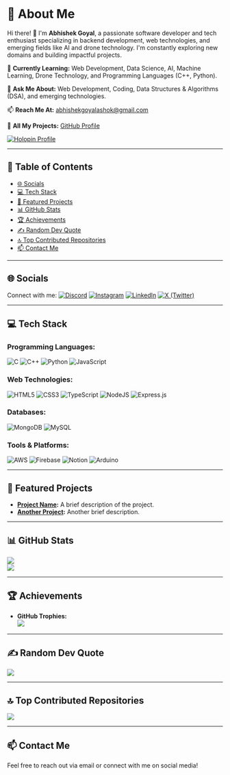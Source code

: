 # 💫 About Me

Hi there! 👋 I'm **Abhishek Goyal**, a passionate software developer and tech enthusiast specializing in backend development, web technologies, and emerging fields like AI and drone technology. I'm constantly exploring new domains and building impactful projects.

🌱 **Currently Learning:** Web Development, Data Science, AI, Machine Learning, Drone Technology, and Programming Languages (C++, Python).

💬 **Ask Me About:** Web Development, Coding, Data Structures & Algorithms (DSA), and emerging technologies.

📫 **Reach Me At:** [abhishekgoyalashok@gmail.com](mailto:abhishekgoyalashok@gmail.com)

🔗 **All My Projects:** [GitHub Profile](https://github.com/Abhishekgoyal007)

[![Holopin Profile](https://holopin.me/abhishekgoyal007)](https://holopin.io/@abhishekgoyal007)

---

## 📜 Table of Contents
- [🌐 Socials](#-socials)
- [💻 Tech Stack](#-tech-stack)
- [📂 Featured Projects](#-featured-projects)
- [📊 GitHub Stats](#-github-stats)
- [🏆 Achievements](#-achievements)
- [✍️ Random Dev Quote](#️-random-dev-quote)
- [🔝 Top Contributed Repositories](#-top-contributed-repositories)
- [📫 Contact Me](#-contact-me)

---

## 🌐 Socials
Connect with me:
[![Discord](https://img.shields.io/badge/Discord-%237289DA.svg?logo=discord&logoColor=white)](https://discord.gg/abhishekgoyal) 
[![Instagram](https://img.shields.io/badge/Instagram-%23E4405F.svg?logo=Instagram&logoColor=white)](https://www.instagram.com/abhishekk_g7/) 
[![LinkedIn](https://img.shields.io/badge/LinkedIn-%230077B5.svg?logo=linkedin&logoColor=white)](https://www.linkedin.com/in/abhishek-goyal-00b713208/) 
[![X (Twitter)](https://img.shields.io/badge/X-black.svg?logo=X&logoColor=white)](https://twitter.com/Abhishekg0007) 

---

## 💻 Tech Stack
### Programming Languages:
![C](https://img.shields.io/badge/c-%2300599C.svg?style=for-the-badge&logo=c&logoColor=white) 
![C++](https://img.shields.io/badge/c++-%2300599C.svg?style=for-the-badge&logo=c%2B%2B&logoColor=white) 
![Python](https://img.shields.io/badge/python-3670A0?style=for-the-badge&logo=python&logoColor=ffdd54) 
![JavaScript](https://img.shields.io/badge/javascript-%23323330.svg?style=for-the-badge&logo=javascript&logoColor=%23F7DF1E) 

### Web Technologies:
![HTML5](https://img.shields.io/badge/html5-%23E34F26.svg?style=for-the-badge&logo=html5&logoColor=white) 
![CSS3](https://img.shields.io/badge/css3-%231572B6.svg?style=for-the-badge&logo=css3&logoColor=white) 
![TypeScript](https://img.shields.io/badge/typescript-%23007ACC.svg?style=for-the-badge&logo=typescript&logoColor=white) 
![NodeJS](https://img.shields.io/badge/node.js-6DA55F?style=for-the-badge&logo=node.js&logoColor=white) 
![Express.js](https://img.shields.io/badge/express.js-%23404d59.svg?style=for-the-badge&logo=express&logoColor=%2361DAFB)

### Databases:
![MongoDB](https://img.shields.io/badge/MongoDB-%234ea94b.svg?style=for-the-badge&logo=mongodb&logoColor=white) 
![MySQL](https://img.shields.io/badge/mysql-%2300000f.svg?style=for-the-badge&logo=mysql&logoColor=white) 

### Tools & Platforms:
![AWS](https://img.shields.io/badge/AWS-%23FF9900.svg?style=for-the-badge&logo=amazon-aws&logoColor=white) 
![Firebase](https://img.shields.io/badge/Firebase-039BE5?style=for-the-badge&logo=Firebase&logoColor=white) 
![Notion](https://img.shields.io/badge/Notion-%23000000.svg?style=for-the-badge&logo=notion&logoColor=white) 
![Arduino](https://img.shields.io/badge/-Arduino-00979D?style=for-the-badge&logo=Arduino&logoColor=white)

---

## 📂 Featured Projects
- **[Project Name](https://github.com/Abhishekgoyal007/project-repo):** A brief description of the project.
- **[Another Project](https://github.com/Abhishekgoyal007/project-repo):** Another brief description.

---

## 📊 GitHub Stats
![](https://github-readme-stats.vercel.app/api?username=Abhishekgoyal007&theme=radical&hide_border=false&include_all_commits=true&count_private=true)<br/>
![](https://github-readme-streak-stats.herokuapp.com/?user=Abhishekgoyal007&theme=radical&hide_border=false)

---

## 🏆 Achievements
- **GitHub Trophies:**  
![](https://github-profile-trophy.vercel.app/?username=Abhishekgoyal007&theme=radical&no-frame=false&no-bg=false&margin-w=4)

---

## ✍️ Random Dev Quote
![](https://quotes-github-readme.vercel.app/api?type=horizontal&theme=radical)

---

## 🔝 Top Contributed Repositories
![](https://github-contributor-stats.vercel.app/api?username=Abhishekgoyal007&limit=5&theme=dark&combine_all_yearly_contributions=true)

---

## 📫 Contact Me
Feel free to reach out via email or connect with me on social media!

